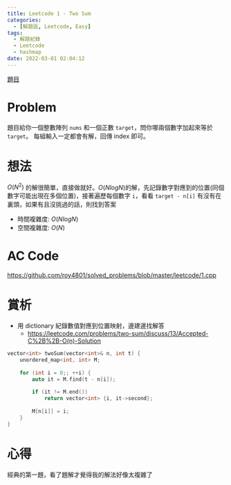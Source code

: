 ```yaml
---
title: Leetcode 1 - Two Sum
categories:
  - [解題區, Leetcode, Easy]
tags:
  - 解題紀錄
  - Leetcode
  - hashmap
date: 2022-03-01 02:04:12
---
```


[題目](https://leetcode.com/problems/two-sum)

# Problem

題目給你一個整數陣列 `nums` 和一個正數 `target`，問你哪兩個數字加起來等於 `target`。
每組輸入一定都會有解，回傳 index 即可。

# 想法

$O(N^2)$ 的解很簡單，直接做就好。$O(NlogN)$的解，先記錄數字對應到的位置(同個數字可能出現在多個位置)，接著遍歷每個數字 `i`，看看 `target - n[i]` 有沒有在裏頭，如果有且沒挑過的話，則找到答案

- 時間複雜度: $O(NlogN)$
- 空間複雜度: $O(N)$

# AC Code

<https://github.com/roy4801/solved_problems/blob/master/leetcode/1.cpp>

# 賞析

- 用 dictionary 紀錄數值對應到位置映射，邊建邊找解答
  - <https://leetcode.com/problems/two-sum/discuss/13/Accepted-C%2B%2B-O(n)-Solution>
```cpp linenums="1"
vector<int> twoSum(vector<int>& n, int t) {
    unordered_map<int, int> M;
    
    for (int i = 0;; ++i) {
        auto it = M.find(t - n[i]);
        
        if (it != M.end()) 
            return vector<int> {i, it->second};
            
        M[n[i]] = i;
    }
}
```

# 心得

經典的第一題，看了題解才覺得我的解法好像太複雜了
